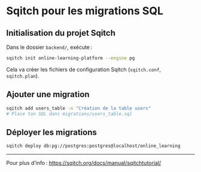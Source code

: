 # Sqitch pour les migrations SQL

## Initialisation du projet Sqitch

Dans le dossier `backend/`, exécute :

```sh
sqitch init online-learning-platform --engine pg
```

Cela va créer les fichiers de configuration Sqitch (`sqitch.conf`, `sqitch.plan`).

## Ajouter une migration

```sh
sqitch add users_table -n "Création de la table users"
# Place ton SQL dans migrations/users_table.sql
```

## Déployer les migrations

```sh
sqitch deploy db:pg://postgres:postgres@localhost/online_learning
```

---

Pour plus d’info : https://sqitch.org/docs/manual/sqitchtutorial/
